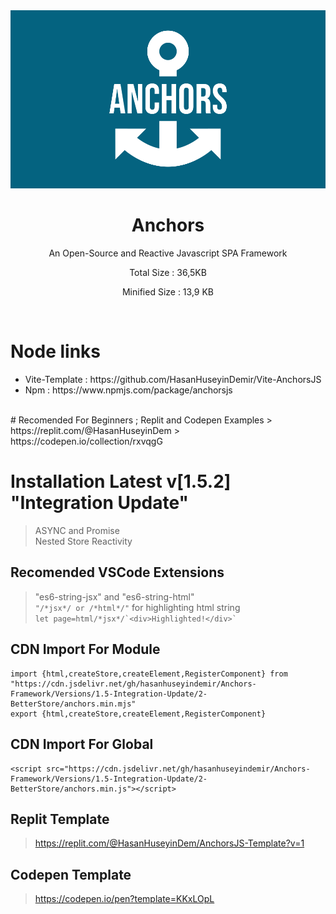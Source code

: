 <div>

<div align="center">
<img width="600px" src="https://github.com/HasanHuseyinDemir/Anchors-Framework/blob/master/Images/new/logo-color.png">
<h1 align="center">Anchors</h1>
<p align="center">An Open-Source and Reactive Javascript SPA Framework</p>
<p align="center">Total Size : 36,5KB</p>
<p align="center">Minified Size : 13,9 KB</p>
</div>
<br>

# Node links
<ul>
<li>Vite-Template : https://github.com/HasanHuseyinDemir/Vite-AnchorsJS</li>
<li> Npm : https://www.npmjs.com/package/anchorsjs</li>
</ul>
<br>
# Recomended For Beginners ; Replit and Codepen Examples
> https://replit.com/@HasanHuseyinDem
> https://codepen.io/collection/rxvqgG

# Installation Latest v[1.5.2] "Integration Update"
> ASYNC and Promise <br>
> Nested Store Reactivity

## Recomended VSCode Extensions
> "es6-string-jsx" and "es6-string-html"<br>
```"/*jsx*/ or /*html*/"``` for highlighting html string<br>
``` let page=html/*jsx*/`<div>Highlighted!</div>` ```

## CDN Import For Module
```
import {html,createStore,createElement,RegisterComponent} from "https://cdn.jsdelivr.net/gh/hasanhuseyindemir/Anchors-Framework/Versions/1.5-Integration-Update/2-BetterStore/anchors.min.mjs"
export {html,createStore,createElement,RegisterComponent}
```

## CDN Import For Global 
```
<script src="https://cdn.jsdelivr.net/gh/hasanhuseyindemir/Anchors-Framework/Versions/1.5-Integration-Update/2-BetterStore/anchors.min.js"></script>
```

## Replit Template
> https://replit.com/@HasanHuseyinDem/AnchorsJS-Template?v=1

## Codepen Template
> https://codepen.io/pen?template=KKxLOpL

